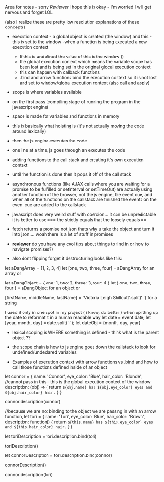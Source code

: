 
Area for notes - sorry *Reviewer* I hope this is okay - I'm worried I will get nervous and forget LOL

(also I realize these are pretty low resolution explanations of these concepts)

- execution context - a global object is created (the window) and this - this is set to the window 
    -when a function is being executed a new execution contect
    - If this is undefined the value of this is the window ()
    - the global execution context which means the variable scope has been lost and is being set in the original glocal execution context
    - this can happen with callback functions
    - .bind and arrow functions bind the execution context so it is not lost and set to window/global      execution context (also call and apply)
- scope is where variables available
- on the first pass (compiling stage of running the program in the javascript engine)
- space is made for variables and functions in memory
- this is basically what hoisting is (it's not actually moving the code around lexically)
- then the js engine executes the code
- one line at a time, js goes through an executes the code
- adding functions to the call stack and creating it's own execution context
- until the function is done then it pops it off of the call stack
- asynchronous functions (like AJAX calls where you are waiting for a promise to be fulfilled or setInterval or setTimeOut)  are actually using another function of the browser, not the js engine, the event cue, and when all of the functions on the callstack are finished the events on the event cue are added to the callstack 
- javascript does very weird stuff with coercion... it can be unpredictable it is better to use === the strictly equals that the loosely equals == 
- fetch returns a promise not json thats why u take the object and turn it into json.... woah there is a lot of stuff in promises 
- **reviewer** do you have any cool tips about things to find in or how to navigate promises?)


- also dont flipping forget it destructuring looks like this:

let aDangArray = [1, 2, 3, 4]
let [one, two, three, four] = aDangArray
 for an array or 

let aDangObject = {
    one: 1,
    two: 2,
    three: 3,
    four: 4
}
let { one, two, three, four } = aDangObject
  for an object or

[firstName, middleName, lastName] = 'Victoria Leigh Shillcutt'.split(' ')
  for a string

I used it only in one spot in my project ( i know, do better ) when splitting up the date to reformat it in a human readable way
let date = event.date;
let [year, month, day] = date.split('-');
let dateObj = {month, day, year};

- lexical scoping is WHERE something is defined - think what is the parent object ??
- the scope chain is how to js engine goes down the callstack to look for undefined/undeclared variables


- Examples of execution context with arrow functions vs .bind and how to call those functions defined inside of an object

let connor = {
    name: 'Connor',
    eye_color: 'Blue',
    hair_color: 'Blonde',
    //cannot pass in this - this is the global execution context of the window 
    description: (obj) => {
        return `${obj.name} has ${obj.eye_color} eyes and ${obj.hair_color} hair.`
    }
}

connor.description(connor)

//because we are not binding to the object we are passing in with an arrow function, 
let tori = {
    name: 'Tori',
    eye_color: 'Blue',
    hair_color: 'Brown',
    description: function() {
        return `${this.name} has ${this.eye_color} eyes and ${this.hair_color} hair.`
    }
}

let toriDescription = tori.description.bind(tori)

toriDescription()

let connorDescription = tori.description.bind(connor)

connorDescription()

connor.description(tori)